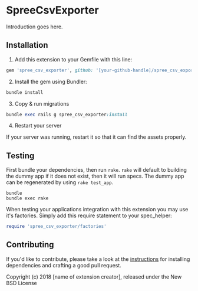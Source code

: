 SpreeCsvExporter
================

Introduction goes here.

## Installation

1. Add this extension to your Gemfile with this line:
  ```ruby
  gem 'spree_csv_exporter', github: '[your-github-handle]/spree_csv_exporter'
  ```

2. Install the gem using Bundler:
  ```ruby
  bundle install
  ```

3. Copy & run migrations
  ```ruby
  bundle exec rails g spree_csv_exporter:install
  ```

4. Restart your server

  If your server was running, restart it so that it can find the assets properly.

## Testing

First bundle your dependencies, then run `rake`. `rake` will default to building the dummy app if it does not exist, then it will run specs. The dummy app can be regenerated by using `rake test_app`.

```shell
bundle
bundle exec rake
```

When testing your applications integration with this extension you may use it's factories.
Simply add this require statement to your spec_helper:

```ruby
require 'spree_csv_exporter/factories'
```


## Contributing

If you'd like to contribute, please take a look at the
[instructions](CONTRIBUTING.md) for installing dependencies and crafting a good
pull request.

Copyright (c) 2018 [name of extension creator], released under the New BSD License
